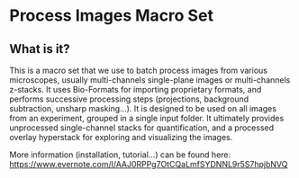 # Process Images Macro Set

## What is it?
This is a macro set that we use to batch process images from various microscopes, usually multi-channels single-plane images or multi-channels z-stacks. It uses Bio-Formats for importing proprietary formats, and performs successive processing steps (projections, background subtraction, unsharp masking...). It is designed to be used on all images from an experiment, grouped in a single input folder. It ultimately provides unprocessed single-channel stacks for quantification, and a processed overlay hyperstack for exploring and visualizing the images.

More information (installation, tutorial…) can be found here: https://www.evernote.com/l/AAJ0RPPg7OtCQaLmfSYDNNL9r5S7hpjbNVQ

